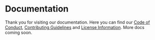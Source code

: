 # Documentation 

Thank you for visiting our documentation. Here you can find our [Code of Conduct](CODE_OF_CONDUCT.md), [Contributing Guidelines](CONTRIBUTING.md) and [License Information](LICENSE). More docs coming soon. 